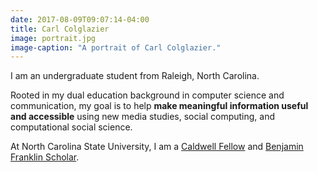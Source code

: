 ```yaml
---
date: 2017-08-09T09:07:14-04:00
title: Carl Colglazier
image: portrait.jpg
image-caption: "A portrait of Carl Colglazier."
---
```


I am an undergraduate student from Raleigh, North Carolina.

Rooted in my dual education background in computer science and
communication, my goal is to help **make meaningful information useful
and accessible** using new media studies, social computing, and
computational social science.

At North Carolina State University, I am a [Caldwell Fellow][caldwell]
and [Benjamin Franklin Scholar][bfs].

[caldwell]: https://caldwellfellows.ncsu.edu/ "NC State Alumni Association - Caldwell Fellows"

[bfs]: https://ids.chass.ncsu.edu/dual/franklin.php "Benjamin Franklin Scholars FAQ - Interdisciplinary Studies - NC State"

